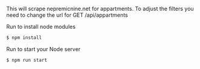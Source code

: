 This will scrape nepremicnine.net for appartments.
To adjust the filters you need to change the url for GET /api/appartments

Run to install node modules
```sh
$ npm install
```

Run to start your Node server
```sh
$ npm run start
```